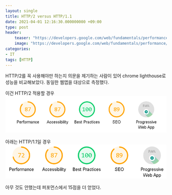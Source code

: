 ```yaml
---
layout: single
title: HTTP/2 versus HTTP/1.1
date: 2021-04-01 12:16:30.000000000 +09:00
type: post
header:
    teaser: "https://developers.google.com/web/fundamentals/performance/http2/images/binary_framing_layer01.svg"
    image: "https://developers.google.com/web/fundamentals/performance/http2/images/binary_framing_layer01.svg"
categories:
- IT
tags: [HTTP]
---
```


HTTP/2를 꼭 사용해야만 하는지 의문을 제기하는 사람이 있어 chrome lighthouse로 성능을 비교해보았다. 동일한 웹앱을 대상으로 측정했다.

이건 HTTP/2 적용할 경우
![http2](/assets/images/2021-04-01-http2-vs-http1/http2.png)

아래는 HTTP/1.1일 경우
![http1](/assets/images/2021-04-01-http2-vs-http1/http1.png)

아무 것도 안했는데 퍼포먼스에서 15점을 더 얻었다.
